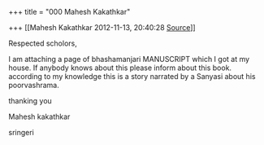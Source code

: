 +++
title = "000 Mahesh Kakathkar"

+++
[[Mahesh Kakathkar	2012-11-13, 20:40:28 [Source](https://groups.google.com/g/bvparishat/c/42Ft5dhJoCA)]]



Respected scholors,

I am attaching a page of bhashamanjari MANUSCRIPT which I got at my house. If anybody knows about this please inform about this book. according to my knowledge this is a story narrated by a Sanyasi about his poorvashrama.

thanking you

Mahesh kakathkar

sringeri

